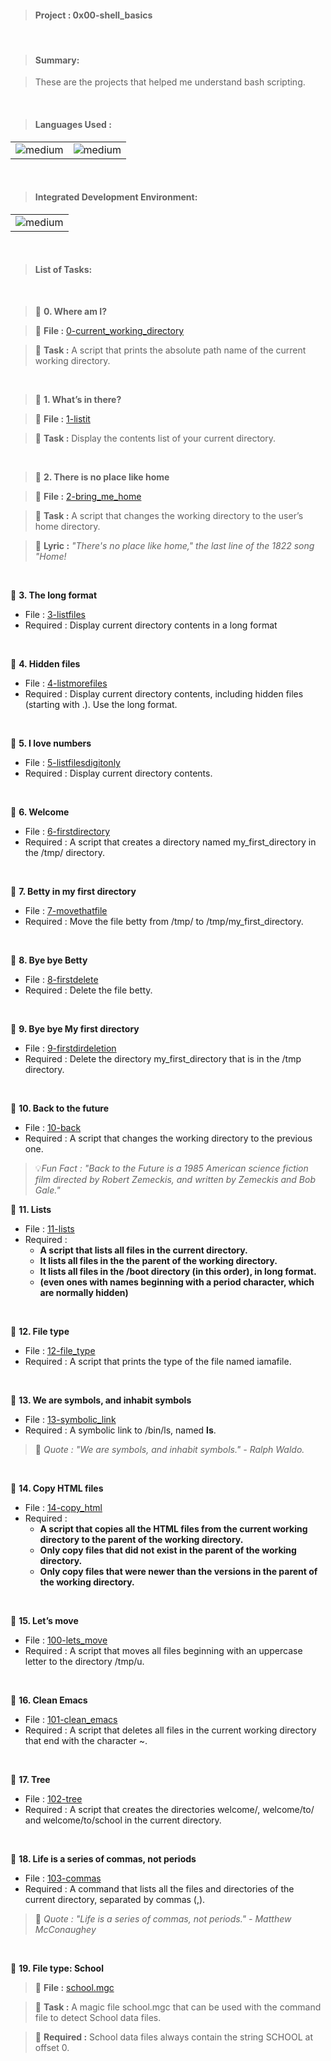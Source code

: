 > <h4>Project : 0x00-shell_basics</h4>

<br>

> <h4>Summary: </h4>

>These are the projects that helped me understand bash scripting.

<br>

> <h4>Languages Used : </h4>

<table>
  <tr>
    <td><img alt="medium" src="https://img.shields.io/badge/Shell_Script-121011?style=for-the-badge&logo=gnu-bash&logoColor=white"></td>
    <td><img alt="medium" src="https://img.shields.io/badge/Markdown-000000?style=for-the-badge&logo=markdown&logoColor=white"></td>
  </tr>
</table>

<br>

> <h4>Integrated Development Environment:</h4>

<table>
  <tr>
<td><img alt="medium" src="https://img.shields.io/badge/Emacs-%237F5AB6.svg?&style=for-the-badge&logo=gnu-emacs&logoColor=white"></td>
  </tr>
</table>

<br>

> <h4>List of Tasks:</h4>

<br>

> 📁 **0. Where am I?**

> 💾 **File :** [0-current_working_directory](./0-current_working_directory)

> 📑 **Task :** A script that prints the absolute path name of the current working directory.
 
<br>

> 📁 **1. What’s in there?**

> 💾 **File :** [1-listit](./1-listit)

> 📑 **Task :** Display the contents list of your current directory.

<br>  
 
> 📁 **2. There is no place like home**

> 💾 **File :** [2-bring_me_home](./2-bring_me_home)

> 📑 **Task :** A script that changes the working directory to the user’s home directory.

> 🎵 **Lyric :** *"There's no place like home," the last line of the 1822 song "Home!*

<br>
   
📁 **3. The long format**
  * File : [3-listfiles](./3-listfiles)
  * Required : Display current directory contents in a long format
<br> 
 
📁 **4. Hidden files**
  * File : [4-listmorefiles](./4-listmorefiles)
  * Required : Display current directory contents, including hidden files (starting with .). Use the long format.
<br>   
   
📁 **5. I love numbers**
  * File : [5-listfilesdigitonly](./5-listfilesdigitonly)
  * Required : Display current directory contents.
<br> 
 
📁 **6. Welcome**
  * File : [6-firstdirectory](./6-firstdirectory)
  * Required : A script that creates a directory named my_first_directory in the /tmp/ directory.
<br>   
   
📁 **7. Betty in my first directory**
  * File : [7-movethatfile](./7-movethatfile)
  * Required : Move the file betty from /tmp/ to /tmp/my_first_directory.
<br> 
 
📁 **8. Bye bye Betty**
  * File : [8-firstdelete](./8-firstdelete)
  * Required : Delete the file betty.
<br>    
    
📁 **9. Bye bye My first directory**
  * File : [9-firstdirdeletion](./9-firstdirdeletion)
  * Required : Delete the directory my_first_directory that is in the /tmp directory.
<br> 
 
📁 **10. Back to the future**
  * File : [10-back](./10-back)
  * Required : A script that changes the working directory to the previous one.

> 💡*Fun Fact : "Back to the Future is a 1985 American science fiction film directed by Robert Zemeckis, and written by Zemeckis and Bob Gale."*
 
📁 **11. Lists**
  * File : [11-lists](./11-lists)
  * Required : 
    * **A script that lists all files in the current directory.**
    * **It lists all files in the the parent of the working directory.**
    * **It lists all files in the /boot directory (in this order), in long format.**
    * **(even ones with names beginning with a period character, which are normally hidden)** 
<br> 
 
📁 **12. File type**
  * File : [12-file_type](./12-file_type)
  * Required : A script that prints the type of the file named iamafile.
<br>  
  
📁 **13. We are symbols, and inhabit symbols**
  * File : [13-symbolic_link](./13-symbolic_link)
  * Required : A symbolic link to /bin/ls, named __ls__.
  
  
> 💬 *Quote : "We are symbols, and inhabit symbols." - Ralph Waldo.*
<br> 
 
📁 **14. Copy HTML files**
  * File : [14-copy_html](./14-copy_html)
  * Required :
    * **A script that copies all the HTML files from the current working directory to the parent of the working directory.**
    * **Only copy files that did not exist in the parent of the working directory.**
    * **Only copy files that were newer than the versions in the parent of the working directory.**
<br>   
   
📁 **15. Let’s move**
  * File : [100-lets_move](./100-lets_move)
  * Required : A script that moves all files beginning with an uppercase letter to the directory /tmp/u.
<br> 
 
📁 **16. Clean Emacs**
  * File : [101-clean_emacs](./101-clean_emacs)
  * Required : A script that deletes all files in the current working directory that end with the character ~.
<br>  
  
📁 **17. Tree**
  * File : [102-tree](./102-tree)
  * Required : A script that creates the directories welcome/, welcome/to/ and welcome/to/school in the current directory.
<br> 
 
📁 **18. Life is a series of commas, not periods**
  * File : [103-commas](./103-commas)
  * Required : A command that lists all the files and directories of the current directory, separated by commas (,).
  
> 💬 *Quote : "Life is a series of commas, not periods." - Matthew McConaughey*
<br>  
  
📁 **19. File type: School**

> 💾 **File :** [school.mgc](./school.mgc)

> 📑 **Task :** A magic file school.mgc that can be used with the command file to detect School data files.

> 📝 **Required :** School data files always contain the string SCHOOL at offset 0.
